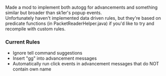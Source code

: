 Made a mod to implement both autogg for advancements and something similar but broader than sk1er's popup events. <br>
Unfortunately haven't implemented data driven rules, but they're based on predicate functions (in PacketReaderHelper.java) if you'd like to try and recompile with custom rules. <br>
### Current Rules
+ Ignore tell command suggestions
+ Insert "gg" into advancement messages
+ Automatically run click events in advancement messages that do NOT contain own name
